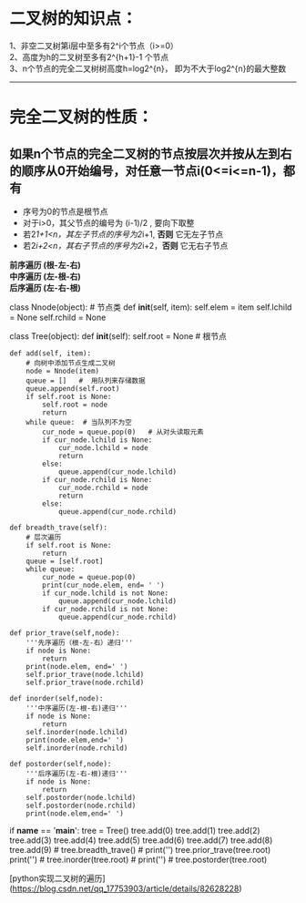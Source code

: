 二叉树的知识点：
=
  1、非空二叉树第i层中至多有2^i个节点（i>=0）<br>
  2、高度为h的二叉树至多有2^{h+1}-1 个节点 <br>
  3、n个节点的完全二叉树树高度h=log2^{n}， 即为不大于log2^{n}的最大整数 <br>

------

完全二叉树的性质：
= 
## 如果n个节点的完全二叉树的节点按层次并按从左到右的顺序从0开始编号，对任意一节点i(0<=i<=n-1)，都有
  * 序号为0的节点是根节点
  * 对于i>0，其父节点的编号为 (i-1)/2 , 要向下取整
  * 若2*1+1<n，其左子节点的序号为2*i+1, **否则** 它无左子节点
  * 若2*i+2<n，其右子节点的序号为2*i+2，**否则** 它无右子节点




**前序遍历 (根-左-右)** <br>
**中序遍历 (左-根-右)** <br>
**后序遍历 (左-右-根)** <br>

class Nnode(object):
    # 节点类
    def __init__(self, item):
        self.elem = item
        self.lchild = None
        self.rchild = None
        

class Tree(object):
    def __init__(self):
        self.root = None   # 根节点
    
    def add(self, item):
        # 向树中添加节点生成二叉树
        node = Nnode(item)
        queue = []   #  用队列来存储数据
        queue.append(self.root)
        if self.root is None:
            self.root = node
            return 
        while queue:  # 当队列不为空
            cur_node = queue.pop(0)   # 从对头读取元素
            if cur_node.lchild is None:
                cur_node.lchild = node
                return 
            else:
                queue.append(cur_node.lchild)
            if cur_node.rchild is None:
                cur_node.rchild = node
                return 
            else:
                queue.append(cur_node.rchild)
    
    def breadth_trave(self):
        # 层次遍历
        if self.root is None:
            return 
        queue = [self.root]
        while queue:
            cur_node = queue.pop(0)
            print(cur_node.elem, end= ' ')
            if cur_node.lchild is not None:
                queue.append(cur_node.lchild)
            if cur_node.rchild is not None:
                queue.append(cur_node.rchild)
    
    def prior_trave(self,node):
        '''先序遍历（根-左-右）递归'''
        if node is None:
            return
        print(node.elem, end=' ')
        self.prior_trave(node.lchild)
        self.prior_trave(node.rchild)

    def inorder(self,node):
        '''中序遍历(左-根-右)递归'''
        if node is None:
            return
        self.inorder(node.lchild)
        print(node.elem,end=' ')
        self.inorder(node.rchild)

    def postorder(self,node):
        '''后序遍历(左-右-根)递归'''
        if node is None:
            return
        self.postorder(node.lchild)
        self.postorder(node.rchild)
        print(node.elem,end=' ')
        

if __name__ == '__main__':
    tree = Tree()
    tree.add(0)
    tree.add(1)
    tree.add(2)
    tree.add(3)
    tree.add(4)
    tree.add(5)
    tree.add(6)
    tree.add(7)
    tree.add(8)
    tree.add(9)
    # tree.breadth_trave()
    # print('')
    tree.prior_trave(tree.root)
    print('')
    # tree.inorder(tree.root)
    # print('')
    # tree.postorder(tree.root)














[python实现二叉树的遍历] (https://blog.csdn.net/qq_17753903/article/details/82628228)


